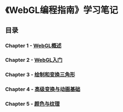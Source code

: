 # 《WebGL编程指南》学习笔记

## 目录
### Chapter 1 - [WebGL概述](./01/README.md)

### Chapter 2 - [WebGL入门](./02/README.md)

### Chapter 3 - [绘制和变换三角形](./03/README.md)

### Chapter 4 - [高级变换与动画基础](.04/README.md)

### Chapter 5 - [颜色与纹理](.05/README.md)
